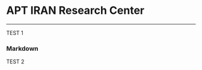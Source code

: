 # APT IRAN Research Center
-----------------------------------------------------------------

TEST 1 

### Markdown

TEST 2
